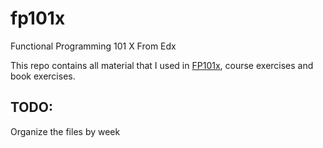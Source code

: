 # fp101x

Functional Programming 101 X From Edx

This repo contains all material that I used in [FP101x](https://courses.edx.org/courses/course-v1:DelftX+FP101x+3T2015/info), course exercises and book exercises.

## TODO:

Organize the files by week
